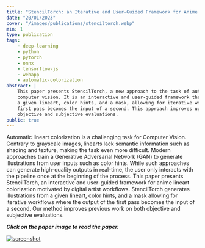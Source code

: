 ```yaml
---
title: "StencilTorch: an Iterative and User-Guided Framework for Anime Lineart Colorization"
date: "20/01/2023"
cover: "/images/publications/stenciltorch.webp"
min: 1
type: publication
tags:
    - deep-learning
    - python
    - pytorch
    - onnx
    - tensorflow-js
    - webapp
    - automatic-colorization
abstract: |
    This paper presents StencilTorch, a new approach to the task of automatic lineart colorization in
    computer vision. It is an interactive and user-guided framework that generates illustrations from
    a given lineart, color hints, and a mask, allowing for iterative workflows where the output of the
    first pass becomes the input of a second. This approach improves upon previous methods in both
    objective and subjective evaluations.
public: true
---
```


Automatic lineart colorization is a challenging task for Computer Vision. Contrary to grayscale images,
linearts lack semantic information such as shading and texture, making the task even more difficult. Modern
approaches train a Generative Adversarial Network (GAN) to generate illustrations from user inputs such as
color hints. While such approaches can generate high-quality outputs in real-time, the user only interacts
with the pipeline once at the beginning of the process. This paper presents StencilTorch, an interactive and
user-guided framework for anime lineart colorization motivated by digital artist workflows. StencilTorch
generates illustrations from a given lineart, color hints, and a mask allowing for iterative workflows where
the output of the first pass becomes the input of a second. Our method improves previous work on both objective
and subjective evaluations.

***Click on the paper image to read the paper.***

[![screenshot](/images/blog/stenciltorch_screenshot.webp)](https://doi.org/10.1007/978-3-031-25825-1_1)
